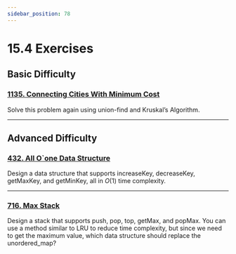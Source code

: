 ```yaml
---
sidebar_position: 78
---
```


# 15.4 Exercises

## Basic Difficulty

### [1135. Connecting Cities With Minimum Cost](https://leetcode.com/problems/connecting-cities-with-minimum-cost/)

Solve this problem again using union-find and Kruskal’s Algorithm.

---

## Advanced Difficulty

### [432. All O`one Data Structure](https://leetcode.com/problems/all-oone-data-structure/)

Design a data structure that supports increaseKey, decreaseKey, getMaxKey, and getMinKey, all in $O(1)$ time complexity.

---

### [716. Max Stack](https://leetcode.com/problems/max-stack/)

Design a stack that supports push, pop, top, getMax, and popMax. You can use a method similar to LRU to reduce time complexity, but since we need to get the maximum value, which data structure should replace the unordered_map?
